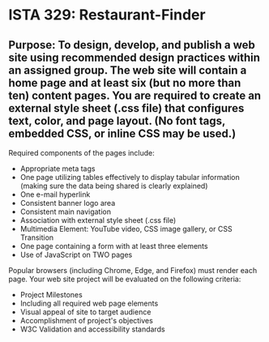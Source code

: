 # ISTA 329: Restaurant-Finder

## Purpose: To design, develop, and publish a web site using recommended design practices within an assigned group. The web site will contain a home page and at least six (but no more than ten) content pages. You are required to create an external style sheet (.css file) that configures text, color, and page layout. (No font tags, embedded CSS, or inline CSS may be used.)

Required components of the pages include:

- Appropriate meta tags
- One page utilizing tables effectively to display tabular information (making sure the data being shared is clearly explained)
- One e-mail hyperlink
- Consistent banner logo area
- Consistent main navigation
- Association with external style sheet (.css file)
- Multimedia Element: YouTube video, CSS image gallery, or CSS Transition
- One page containing a form with at least three elements
- Use of JavaScript on TWO pages

Popular browsers (including Chrome, Edge, and Firefox) must render each page. Your web site project will be evaluated on the following criteria:

- Project Milestones
- Including all required web page elements
- Visual appeal of site to target audience
- Accomplishment of project's objectives
- W3C Validation and accessibility standards
